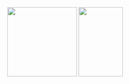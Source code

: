 <div style="white-space: nowrap;"><img height="160px" max-width="45%" src="https://github-readme-stats.vercel.app/api?username=liu-kan&show_icons=true&count_private=true"/> <img height="160px" width="45%" src="https://github-readme-stats.vercel.app/api/top-langs/?username=liu-kan&langs_count=6&layout=compact&hide=prolog,jupyter%20notebook"/></div>

<!--
### Hi there 👋

**liu-kan/liu-kan** is a ✨ _special_ ✨ repository because its `README.md` (this file) appears on your GitHub profile.

Here are some ideas to get you started:

- 🔭 I’m currently working on ...
- 🌱 I’m currently learning ...
- 👯 I’m looking to collaborate on ...
- 🤔 I’m looking for help with ...
- 💬 Ask me about ...
- 📫 How to reach me: ...
- 😄 Pronouns: ...
- ⚡ Fun fact: ...
-->
